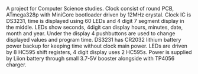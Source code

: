 A project for Computer Science studies.
Clock consist of round PCB, ATmega328p with MiniCore bootloader driven by 12MHz crystal.
Clock IC is DS3231, time is displayed using 60 LEDs and 4 digit 7 segment display in the middle.
LEDs show seconds, 4digit can display hours, minutes, date, month and year.
Under the display 4 pushbuttons are used to change displayed values and program time.
DS3231 has CR2032 lithium battery power backup for keeping time without clock main power.
LEDs are driven by 8 HC595 shift registers, 4 digit display uses 2 HC595s.
Power is supplied by Liion battery through small 3.7-5V booster alongside with TP4056 charger.

